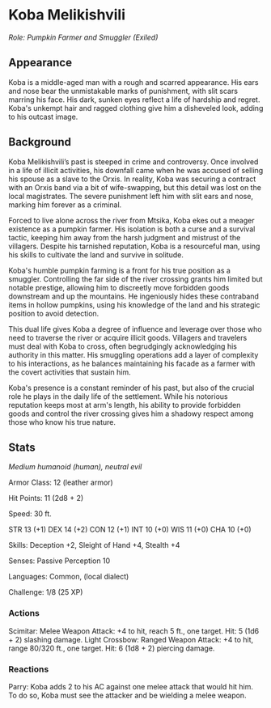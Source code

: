 # Koba Melikishvili
_Role: Pumpkin Farmer and Smuggler (Exiled)_

## Appearance
Koba is a middle-aged man with a rough and scarred appearance. His ears and nose bear the unmistakable marks of punishment, with slit scars marring his face. His dark, sunken eyes reflect a life of hardship and regret. Koba's unkempt hair and ragged clothing give him a disheveled look, adding to his outcast image.

## Background
Koba Melikishvili’s past is steeped in crime and controversy. Once involved in a life of illicit activities, his downfall came when he was accused of selling his spouse as a slave to the Orxis. In reality, Koba was securing a contract with an Orxis band via a bit of wife-swapping, but this detail was lost on the local magistrates. The severe punishment left him with slit ears and nose, marking him forever as a criminal.

Forced to live alone across the river from Mtsika, Koba ekes out a meager existence as a pumpkin farmer. His isolation is both a curse and a survival tactic, keeping him away from the harsh judgment and mistrust of the villagers. Despite his tarnished reputation, Koba is a resourceful man, using his skills to cultivate the land and survive in solitude.

Koba's humble pumpkin farming is a front for his true position as a smuggler. Controlling the far side of the river crossing grants him limited but notable prestige, allowing him to discreetly move forbidden goods downstream and up the mountains. He ingeniously hides these contraband items in hollow pumpkins, using his knowledge of the land and his strategic position to avoid detection.

This dual life gives Koba a degree of influence and leverage over those who need to traverse the river or acquire illicit goods. Villagers and travelers must deal with Koba to cross, often begrudgingly acknowledging his authority in this matter. His smuggling operations add a layer of complexity to his interactions, as he balances maintaining his facade as a farmer with the covert activities that sustain him.

Koba's presence is a constant reminder of his past, but also of the crucial role he plays in the daily life of the settlement. While his notorious reputation keeps most at arm's length, his ability to provide forbidden goods and control the river crossing gives him a shadowy respect among those who know his true nature.

## Stats
_Medium humanoid (human), neutral evil_

Armor Class: 12 (leather armor)

Hit Points: 11 (2d8 + 2)

Speed: 30 ft.

STR 13 (+1)
DEX 14 (+2)
CON 12 (+1)
INT 10 (+0)
WIS 11 (+0)
CHA 10 (+0)

Skills: Deception +2, Sleight of Hand +4, Stealth +4

Senses: Passive Perception 10

Languages: Common, (local dialect)

Challenge: 1/8 (25 XP)

### Actions
Scimitar: Melee Weapon Attack: +4 to hit, reach 5 ft., one target. Hit: 5 (1d6 + 2) slashing damage.
Light Crossbow: Ranged Weapon Attack: +4 to hit, range 80/320 ft., one target. Hit: 6 (1d8 + 2) piercing damage.

### Reactions
Parry: Koba adds 2 to his AC against one melee attack that would hit him. To do so, Koba must see the attacker and be wielding a melee weapon.
